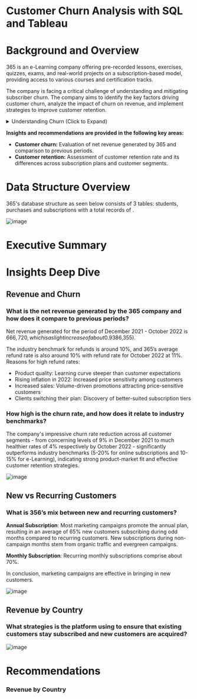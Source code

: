# Customer Churn Analysis with SQL and Tableau

# Background and Overview
365 is an e-Learning company offering pre-recorded lessons, exercises, quizzes, exams, and real-world projects on a subscription-based model, providing access to various courses and certification tracks.

The company is facing a critical challenge of understanding and mitigating subscriber churn. The company aims to identify the key factors driving customer churn, analyze the impact of churn on revenue, and implement strategies to improve customer retention.

<details>
  <summary>Understanding Churn (Click to Expand)</summary>
  Churn is a term used to describe the rate at which customers stop doing business with a company. Understanding churn is crucial because it directly impacts a company's growth and profitability.

Here's why it's important:
- Losing customers is expensive: It costs more to acquire new customers than to retain existing ones. 
- Churn impacts revenue: Losing customers means losing revenue, which can negatively impact a company's bottom line.
- Churn reveals problems: High churn rates can indicate issues with products, services, pricing, or customer service, all of which need to be addressed.

By understanding churn, companies can take steps to reduce it and improve customer loyalty, ultimately leading to greater success
</details>

**Insights and recommendations are provided in the following key areas:**

- **Customer churn:** Evaluation of net revenue generated by 365 and comparison to previous periods.
- **Customer retention:** Assessment of customer retention rate and its differences across subscription plans and customer segments.

# Data Structure Overview
365's database structure as seen below consists of 3 tables: students, purchases and subscriptions with a total records of .

![image](https://github.com/nkosanamolefe/customer-churn-analysis-with-sql-and-tableau/blob/main/data/data-structure.png)

# Executive Summary
# Insights Deep Dive
## **Revenue and Churn**
### What is the net revenue generated by the 365 company and how does it compare to previous periods?

Net revenue generated for the period of December 2021 - October 2022 is $666,720, which is a slight increase of about 0.93% compare to the previous period. There were notable peaks, with the most significant peak occurring in January 2021 ($86,355).

The industry benchmark for refunds is around 10%, and 365’s average refund rate is also around 10% with refund rate for October 2022 at 11%. 
Reasons for high refund rates: 
- Product quality: Learning curve steeper than customer expectations
- Rising inflation in 2022: Increased price sensitivity among customers
- Increased sales: Volume-driven promotions attracting price-sensitive customers
- Clients switching their plan: Discovery of better-suited subscription tiers

### How high is the churn rate, and how does it relate to industry benchmarks?

The company's impressive churn rate reduction across all customer segments - from concerning levels of 9% in December 2021 to much healthier rates of 4% respectively by October 2022 - significantly outperforms industry benchmarks (5-20% for online subscriptions and 10-15% for e-Learning), indicating strong product-market fit and effective customer retention strategies.

![image](https://github.com/nkosanamolefe/customer-churn-analysis-with-sql-and-tableau/blob/main/data/images/Net%20Revenue%20and%20Churn%20Rates.png)

## **New vs Recurring Customers**
### What is 356’s mix between new and recurring customers?
**Annual Subscription**: Most marketing campaigns promote the annual plan, resulting in an average of 65% new customers subscribing during odd months compared to recurring customers. New subscriptions during non-campaign months stem from organic traffic and evergreen campaigns.

**Monthly Subscription**: Recurring monthly subscriptions comprise about 70%.

In conclusion, marketing campaigns are effective in bringing in new customers.

![image](https://github.com/nkosanamolefe/customer-churn-analysis-with-sql-and-tableau/blob/main/data/images/New%20vs%20Recurring%20Customers.png)

## **Revenue by Country**
### What strategies is the platform using to ensure that existing customers stay subscribed and new customers are acquired?

![image](https://github.com/nkosanamolefe/customer-churn-analysis-with-sql-and-tableau/blob/main/data/images/Revenue%20by%20Country.png)

# Recommendations
### 
### 
### Revenue by Country
